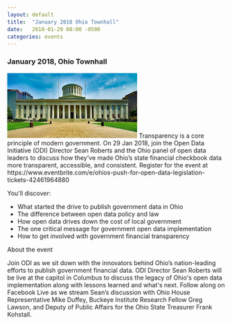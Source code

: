 ```yaml
---
layout: default
title:  "January 2018 Ohio Townhall"
date:   2018-01-29 08:00 -0500
categories: events
---
```

<h3>January 2018, Ohio Townhall</h3>
<img src="/assets/img/ohio-state-capital.png" alt="January 2018 Ohio Townhall">
Transparency is a core principle of modern government. On 29 Jan 2018, join the Open Data Initiative (ODI) Director Sean Roberts and the Ohio panel of open data leaders to discuss how they’ve made Ohio’s state financial checkbook data more transparent, accessible, and consistent. Register for the event at https://www.eventbrite.com/e/ohios-push-for-open-data-legislation-tickets-42461964880

You'll discover:
- What started the drive to publish government data in Ohio
- The difference between open data policy and law
- How open data drives down the cost of local government
- The one critical message for government open data implementation
- How to get involved with government financial transparency

About the event

Join ODI as we sit down with the innovators behind Ohio’s nation-leading efforts to publish government financial data. ODI Director Sean Roberts will be live at the capitol in Columbus to discuss the legacy of Ohio's open data implementation along with lessons learned and what's next. Follow along on Facebook Live as we stream Sean’s discussion with Ohio House Representative Mike Duffey, Buckeye Institute Research Fellow Greg Lawson, and Deputy of Public Affairs for the Ohio State Treasurer Frank Kohstall.
